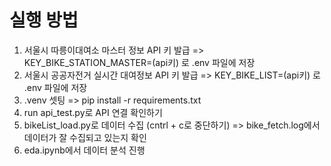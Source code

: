 # 실행 방법

1. 서울시 따릉이대여소 마스터 정보 API 키 발급 => KEY_BIKE_STATION_MASTER=(api키) 로 .env 파일에 저장
2. 서울시 공공자전거 실시간 대여정보 API 키 발급 => KEY_BIKE_LIST=(api키) 로 .env 파일에 저장
3. .venv 셋팅 => pip install -r requirements.txt
4. run api_test.py로 API 연결 확인하기
5. bikeList_load.py로 데이터 수집 (cntrl + c로 중단하기) => bike_fetch.log에서 데이터가 잘 수집되고 있는지 확인
6. eda.ipynb에서 데이터 분석 진행
